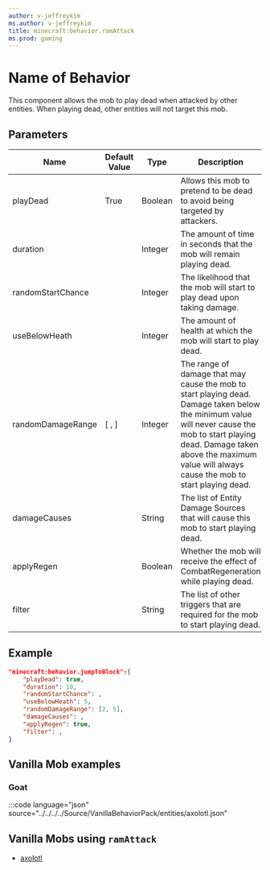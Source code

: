 ```yaml
---
author: v-jeffreykim
ms.author: v-jeffreykim
title: minecraft:behavior.ramAttack
ms.prod: gaming
---
```


# Name of Behavior

This component allows the mob to play dead when attacked by other entities. When playing dead, other entities will not target this mob.

## Parameters



|Name |Default Value  |Type  |Description  |
|---------|---------|---------|---------|
| playDead | True | Boolean | Allows this mob to pretend to be dead to avoid being targeted by attackers. |
| duration | | Integer | The amount of time in seconds that the mob will remain playing dead. |
| randomStartChance | | Integer | The likelihood that the mob will start to play dead upon taking damage. |
| useBelowHeath | | Integer | The amount of health at which the mob will start to play dead. |
| randomDamageRange | [ , ] | Integer | The range of damage that may cause the mob to start playing dead. Damage taken below the minimum value will never cause the mob to start playing dead. Damage taken above the maximum value will always cause the mob to start playing dead. |
| damageCauses | | String | The list of Entity Damage Sources that will cause this mob to start playing dead. |
| applyRegen | | Boolean | Whether the mob will receive the effect of CombatRegeneration while playing dead. |
| filter | | String | The list of other triggers that are required for the mob to start playing dead. |

## Example

```json
"minecraft:behavior.jumpToBlock":{
    "playDead": true,
    "duration": 10,
    "randomStartChance": ,
    "useBelowHeath": 5,
    "randomDamageRange": [2, 5],
    "damageCauses": ,
    "applyRegen": true,
    "filter": ,
}
```

## Vanilla Mob examples

### Goat

:::code language="json" source="../../../../Source/VanillaBehaviorPack/entities/axolotl.json"

## Vanilla Mobs using `ramAttack`

- [axolotl](Source/VanilliaBehaviorPack_Snippets/entities/axolotl.json)